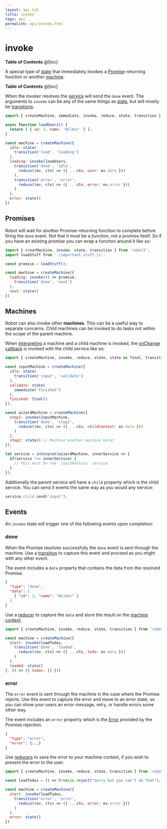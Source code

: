 ```yaml
---
layout: api.njk
title: invoke
tags: api
permalink: api/invoke.html
---
```


# invoke

__Table of Contents__
@[toc]

A special type of [state](./state.html) that immediately invokes a [Promise](https://developer.mozilla.org/en-US/docs/Web/JavaScript/Reference/Global_Objects/Promise)-returning function or another [machine](./createMachine.html).

__Table of Contents__
@[toc]

When the invoker resolves the [service](./interpret.html) will send the `done` event. The arguments to `invoke` can be any of the same things as [state](./state.html), but will mostly be [transitions](./transition.html).

```js
import { createMachine, immediate, invoke, reduce, state, transition } from 'robot3';

async function loadUsers() {
  return [ { id: 1, name: 'Wilbur' } ];
}

const machine = createMachine({
  idle: state(
    transition('load', 'loading')
  ),
  loading: invoke(loadUsers,
    transition('done', 'idle',
      reduce((ev, ctx) => ({ ...ctx, user: ev.data }))
    ),
    transition('error', 'error',
      reduce((ev, ctx) => ({ ...ctx, error: ev.error }))
    )
  ),
  error: state()
})
```

## Promises

Robot will wait for another Promise-returning function to complete before firing the `done` event. Not that it must be a *function*, not a promise itself. So if you have an existing promise you can wrap a function around it like so:

```js
import { creatMachine, invoke, state, transition } from 'robot3';
import loadStuff from './important-stuff.js';

const promise = loadStuff();

const machine = createMachine({
  loading: invoke(() => promise,
    transition('done', 'next')
  ),
  next: state()
})
```

## Machines

Robot can also invoke other __machines__. This can be a useful way to separate concerns. Child machines can be invoked to do tasks not within the scope of the parent machine.

When [interpreting](./interpret.html) a machine and a child machine is invoked, the [onChange callback](./interpret.html#onchange) is invoked with the child service like so:

```js
import { createMachine, invoke, reduce, state, state as final, transition } from 'robot3';

const inputMachine = createMachine({
  idle: state(
    transition('input', 'validate')
  ),
  validate: state(
    immediate('finished')
  ),
  finished: final()
});

const wizardMachine = createMachine({
  step1: invoke(inputMachine,
    transition('done', 'step2',
      reduce((ev, ctx) => ({ ...ctx, childContext: ev.data }))
    )
  ),
  step2: state() // Machine another machine here?
});

let service = interpret(wizardMachine, innerService => {
  if(service !== innerService) {
    // This must be the `inputMachine` service.
  }
});
```

Additionally the parent service will have a `child` property which is the child service. You can send it events the same way as you would any service:

```js
service.child.send('input');
```

## Events

An `invoke` state will trigger one of the following events upon completion:

### done

When the Promise resolves successfully the `done` event is sent through the machine. Use a [transition](./transition.html) to capture this event and proceed as you might with any other event.

The event includes a `data` property that contains the data from the resolved Promise.

```json
{
  "type": "done",
  "data": [
    { "id": 1, "name": "Wilbur" }
  ]
}
```

Use a [reducer](./reduce.html) to capture the `data` and store the result on the [machine context](./createMachine#context).

```js
import { createMachine, invoke, reduce, state, transition } from 'robot3';

const machine = createMachine({
  start: invoke(loadTodos,
    transition('done', 'loaded',
      reduce((ev, ctx) => ({ ...ctx, todo: ev.data }))
    )
  ),
  loaded: state()
}, () => ({ todos: [] }))
```

### error

The `error` event is sent through the machine in the case where the Promise rejects. Use this event to capture the error and move to an error state, so you can show your users an error message, retry, or handle errors some other way.

The event includes an `error` property which is the [Error](https://developer.mozilla.org/en-US/docs/Web/JavaScript/Reference/Global_Objects/Error) provided by the Promise rejection.

```json
{
  "type": "error",
  "error": {...}
}
```

Use [reducers](./reduce.html) to save the error to your machine context, if you wish to present the error to the user.

```js
import { createMachine, invoke, reduce, state, transition } from 'robot3';

const loadTodos = () => Promise.reject("Sorry but you can't do that");

const machine = createMachine({
  start: invoke(loadTodos,
    transition('error', 'error',
      reduce((ev, ctx) => ({ ...ctx, error: ev.error }))
    )
  ),
  error: state()
})
```